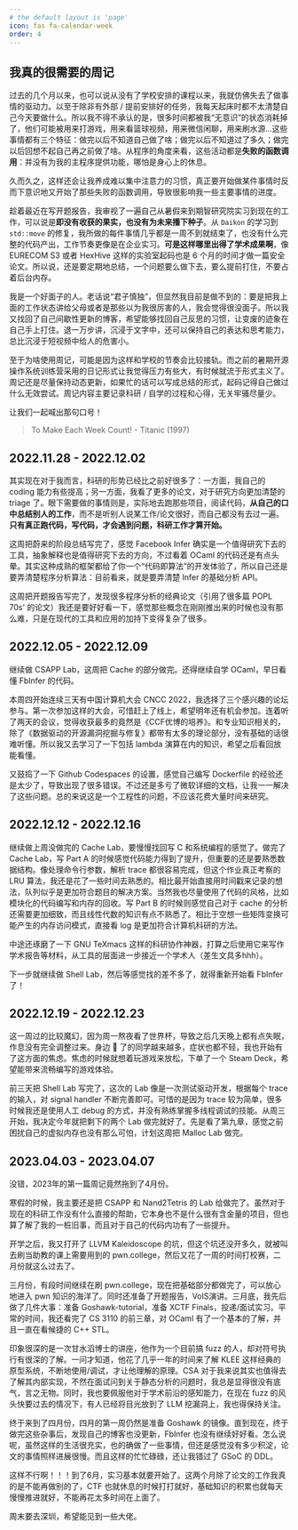 ```yaml
---
# the default layout is 'page'
icon: fas fa-calendar-week
order: 4
---
```


## 我真的很需要的周记

过去的几个月以来，也可以说从没有了学校安排的课程以来，我就仿佛失去了做事情的驱动力。以至于除非有外部 / 提前安排好的任务，我每天起床时都不太清楚自己今天要做什么。所以我不得不承认的是，很多时间都被我“无意识”的状态消耗掉了，他们可能被用来打游戏，用来看篮球视频，用来微信闲聊，用来刷水源...这些事情都有三个特征：做完以后不知道自己做了啥；做完以后不知道过了多久；做完以后回想不起自己再之前做了啥。从程序的角度来看，这些活动都是**失败的函数调用**：并没有为我的主程序提供功能，哪怕是身心上的休息。

久而久之，这样还会让我养成难以集中注意力的习惯，真正要开始做某件事情时反而下意识地又开始了那些失败的函数调用，导致很影响我一些主要事情的进度。

趁着最近在写开题报告，我审视了一遍自己从暑假来到期智研究院实习到现在的工作，可以说是**即没有收获的果实，也没有为未来播下种子**。从 `Daikon` 的学习到 `std::move` 的修复，我所做的每件事情几乎都是一周不到就结束了，也没有什么完整的代码产出，工作节奏更像是在企业实习。**可是这样哪里出得了学术成果啊**，像 EURECOM S3 或者 HexHive 这样的实验室起码也是 6 个月的时间才做一篇安全论文。所以说，还是要定期地总结，一个问题要么做下去，要么提前打住，不要占着后台内存。

我是一个好面子的人。老话说“君子慎独”，但显然我目前是做不到的：要是把我上面的工作状态讲给父母或者是那些以为我很厉害的人，我会觉得很没面子。所以我又找回了自己间歇性更新的博客，希望能够找回自己反思的习惯，让变废的迹象在自己手上打住。退一万步讲，沉浸于文字中，还可以保持自己的表达和思考能力，总比沉浸于短视频中给人的危害小。

至于为啥使用周记，可能是因为这样和学校的节奏会比较接轨。而之前的暑期开源操作系统训练营采用的日记形式让我觉得压力有些大，有时候就流于形式主义了。周记还是尽量保持动态更新，如果忙的话可以写成总结的形式，起码记得自己做过什么无效尝试。周记内容主要记录科研 / 自学的过程和心得，无关牢骚尽量少。

让我们一起喊出那句口号！

> To Make Each Week Count! - Titanic (1997)

## 2022.11.28 - 2022.12.02

其实现在对于我而言，科研的形势已经比之前好很多了：一方面，我自己的 coding 能力有些提高；另一方面，我看了更多的论文，对于研究方向更加清楚的 triage 了。眼下需要做的事情则是，实际地去跑那些项目，阅读代码，**从自己的口中总结别人的工作**，而不是听别人说某工作/论文很好，而自己都没有去过一遍。**只有真正跑代码，写代码，才会遇到问题，科研工作才算开始。**

这周把蔚来的阶段总结写完了，感觉 Facebook Infer 确实是一个值得研究下去的工具，抽象解释也是值得研究下去的方向，不过看着 OCaml 的代码还是有点头晕。其实这种成熟的框架都给了你一个“代码即算法”的开发体验了，所以自己还是要弄清楚程序分析算法：目前看来，就是要弄清楚 Infer 的基础分析 API。

这周把开题报告写完了，发现很多程序分析的经典论文（引用了很多篇 POPL 70s' 的论文）我还是要好好看一下，感觉那些概念在刚刚推出来的时候也没有那么难，只是在现代的工具和应用的加持下变得复杂了很多。

## 2022.12.05 - 2022.12.09

继续做 CSAPP Lab，这周把 Cache 的部分做完。还得继续自学 OCaml，早日看懂 FbInfer 的代码。

本周四开始连续三天有中国计算机大会 CNCC 2022，我选择了三个感兴趣的论坛参与。第一次参加这样的大会，可惜赶上了线上，希望明年还有机会参加。连着听了两天的会议，觉得收获最多的竟然是《CCF优博的培养》。和专业知识相关的，除了《数据驱动的开源漏洞挖掘与修复》都带有太多的理论部分，没有基础的话很难听懂。所以我又去学习了一下包括 lambda 演算在内的知识，希望之后看回放能看懂。

又鼓捣了一下 Github Codespaces 的设置，感觉自己编写 Dockerfile 的经验还是太少了，导致出现了很多错误。不过还是多亏了微软详细的文档，让我一一解决了这些问题。总的来说这是一个工程性的问题，不应该花费大量时间来研究。

## 2022.12.12 - 2022.12.16

继续做上周没做完的 Cache Lab，要慢慢找回写 C 和系统编程的感觉了。做完了 Cache Lab，写 Part A 的时候感觉代码能力得到了提升，但重要的还是要熟悉数据结构。像处理命令行参数，解析 trace 都很容易完成，但这个作业真正考察的 LRU 算法，我还是花了一些时间去熟悉的。相比最开始直接用时间戳来记录的想法，队列似乎是更加符合题目的解决方案。当然我也尽量使用了代码的风格，比如模块化的代码编写和内存的回收。写 Part B 的时候则感觉自己对于 cache 的分析还需要更加细致，而且线性代数的知识有点不熟悉了。相比于空想一些矩阵变换可能产生的内存访问模式，直接看 log 是更加符合计算机科研的方法。

中途还琢磨了一下 GNU TeXmacs 这样的科研协作神器，打算之后使用它来写作学术报告等材料，从工具的层面进一步接近一个学术人（差生文具多hhh）。

下一步就继续做 Shell Lab，然后等感觉找的差不多了，就得重新开始看 FbInfer 了！

## 2022.12.19 - 2022.12.23

这一周过的比较魔幻，因为周一熬夜看了世界杯，导致之后几天晚上都有点失眠，作息没有完全调整过来。身边 🐑 了的同学越来越多，症状也都不轻，我也开始有了这方面的焦虑。焦虑的时候就想着玩游戏来放松，下单了一个 Steam Deck，希望能带来流畅编写的游戏体验。

前三天把 Shell Lab 写完了，这次的 Lab 像是一次测试驱动开发，根据每个 trace 的输入，对 signal handler 不断完善即可。可惜的是因为 trace 较为简单，很多时候我还是使用人工 debug 的方式，并没有熟练掌握多线程调试的技能。从周三开始，我决定今年就把剩下的两个 Lab 做完就好了。先是看了第九章，感觉之前困扰自己的虚拟内存也没有那么可怕，计划这周把 Malloc Lab 做完。

## 2023.04.03 - 2023.04.07

没错，2023年的第一篇周记竟然拖到了4月份。

寒假的时候，我主要还是把 CSAPP 和 Nand2Tetris 的 Lab 给做完了。虽然对于现在的科研工作没有什么直接的帮助，它本身也不是什么很有含金量的项目，但也算了解了我的一桩旧事，而且对于自己的代码内功有了一些提升。

开学之后，我又打开了 LLVM Kaleidoscope 的坑，但这个坑还没开多久，就被叫去刷当助教的课上需要用到的 pwn.college，然后又花了一周的时间打校赛，二月份就这么过去了。

三月份，有段时间继续在刷 pwn.college，现在把基础部分都做完了，可以放心地进入 pwn 知识的海洋了。同时还准备了开题报告，VoIS演讲。三月底，我先后做了几件大事：准备 Goshawk-tutorial，准备 XCTF Finals，投递/面试实习。平常的时间，我还看完了 CS 3110 的前三章，对 OCaml 有了一个基本的了解，并且一直在看候捷的 C++ STL。

印象很深的是一次甘水滔博士的讲座，他作为一个目前搞 fuzz 的人，却对符号执行有很深的了解。一问才知道，他花了几乎一年的时间来了解 KLEE 这样经典的原型系统，不断地使用/调试，才让他理解的原理。CSA 对于我来说其实也值得去了解其内部实现，不然在面试问到关于静态分析的问题时，我总是显得很没有底气，言之无物。同时，我也要佩服他对于学术前沿的感知能力，在现在 fuzz 的风头快要过去的情况下，有人已经将目光放到了 LLM 挖漏洞上，我也得保持关注。

终于来到了四月份，四月的第一周仍然是准备 Goshawk 的镜像。直到现在，终于做完这些杂事后，发现自己的博客也没更新，FbInfer 也没有继续好好看。怎么说呢，虽然这样的生活很充实，也的确做了一些事情，但还是感觉没有多少积淀，论文的事情照样进展很慢。而且这样的忙忙碌碌，还让我错过了 GSoC 的 DDL。

这样不行啊！！！到了6月，实习基本就要开始了。这两个月除了论文的工作我真的是不能再做别的了，CTF 也就休息的时候打打就好，基础知识的积累也就每天慢慢推进就好，不能再花太多时间在上面了。

周末要去深圳，希望能见到一些大佬。
